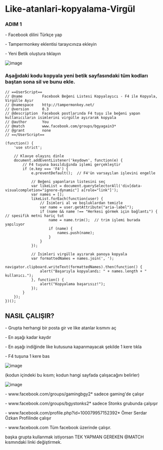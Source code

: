 # Like-atanlari-kopyalama-Virgül

### ADIM 1

<p>- Facebook dilini Türkçe yap</p>
<p>- Tampermonkey eklentisi tarayıcınıza ekleyin</p>
<p>- Yeni Betik oluştura tıklayın</p>

![image](https://github.com/DenizKod/ARK-ISTEGI-IPTAL-ETME/assets/168285638/7e1b2696-803e-447a-ae3f-f7844a44d28f)

### Aşağıdaki kodu kopyala yeni betik sayfasındaki tüm kodları baştan sona sil ve bunu ekle.
```
// ==UserScript==
// @name         Facebook Beğeni Listesi Kopyalayıcı - F4 ile Kopyala, Virgülle Ayır
// @namespace    http://tampermonkey.net/
// @version      0.3
// @description  Facebook postlarında F4 tuşu ile beğeni yapan kullanıcıların isimlerini virgülle ayırarak kopyala
// @author       You
// @match        www.facebook.com/groups/bgyagain3*
// @grant        none
// ==/UserScript==

(function() {
    'use strict';

    // Klavye olayını dinle
    document.addEventListener('keydown', function(e) {
        // F4 tuşuna basıldığında işlemi gerçekleştir
        if (e.key === 'F4') {
            e.preventDefault();  // F4'ün varsayılan işlevini engelle

            // Beğeni yapanların listesini seç
            var likeList = document.querySelectorAll('div[data-visualcompletion="ignore-dynamic"] a[role="link"]');
            var names = [];
            likeList.forEach(function(user) {
                // İsimleri al ve boşluklardan temizle
                var name = user.getAttribute("aria-label");
                if (name && name !== "Herkesi görmek için bağlantı") {  // spesifik metni hariç tut
                    name = name.trim();  // trim işlemi burada yapılıyor
                    if (name) {
                        names.push(name);
                    }
                }
            });

            // İsimleri virgülle ayırarak panoya kopyala
            var formattedNames = names.join(', ');
            navigator.clipboard.writeText(formattedNames).then(function() {
                alert("Başarıyla kopyalandı: " + names.length + " kullanıcı.");
            }, function() {
                alert("Kopyalama başarısız!");
            });
        }
    });
})();
```
## NASIL ÇALIŞIR?

<p>- Grupta herhangi bir posta gir ve like atanlar kısmını aç</p>
<p>- En aşağı kadar kaydır</p>
<p>- En aşağı indiğinde like kutusuna kapanmayacak şekilde 1 kere tıkla</p>
<p>- F4 tuşuna 1 kere bas</p>

![image](https://github.com/DenizKod/Like-atanlari-kopyalama-1/assets/168285638/98702393-18e4-4093-8ae3-e339936bbde8)


(kodun içindeki bu kısım; kodun hangi sayfada çalışacağını belirler)</p>
![image](https://github.com/DenizKod/Like-atanlari-kopyalama-1/assets/168285638/e757b9c2-c263-40fb-9e74-3ac2c3d325f9)


<p>- www.facebook.com/groups/gamingbgy2* sadece gaming'de çalışır</p>
<p>- www.facebook.com/groups/bgystonks2* sadece Stonks grubunda çalşışır</p>
<p>- www.facebook.com/profile.php?id=100079957152392* Ömer Serdar Özkan Profilinde çalışır<p>
<p>- www.facebook.com Tüm facebook üzerinde çalışır.</p>

<p>başka grupta kullanmak istiyorsan TEK YAPMAN GEREKEN @MATCH kısmındaki linki değiştirmek.</p>

